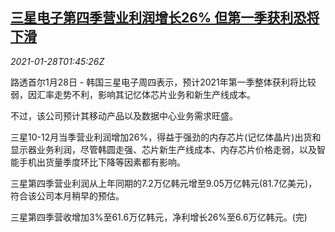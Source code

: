 <!--1611800595000-->
[三星电子第四季营业利润增长26% 但第一季获利恐将下滑](https://cn.reuters.com/article/samsung-q4-res-chip-0128-idCNKBS29X06E)
------

<div><i>2021-01-28T01:45:26Z</i></div><p>路透首尔1月28日 - 韩国三星电子周四表示，预计2021年第一季整体获利将比较弱，因汇率走势不利，影响其记忆体芯片业务和新生产线成本。</p><p>不过，该公司预计其移动产品以及数据中心业务需求旺盛。</p><p>三星10-12月当季营业利润增加26%，得益于强劲的内存芯片(记忆体晶片)出货和显示器业务利润，尽管韩圆走强、芯片新生产线成本、内存芯片价格走弱，以及智能手机出货量季度环比下降等因素都有影响。</p><p>三星第四季营业利润从上年同期的7.2万亿韩元增至9.05万亿韩元(81.7亿美元)，符合该公司本月稍早的预估。</p><p>三星第四季营收增加3%至61.6万亿韩元，净利增长26%至6.6万亿韩元。(完)</p>
